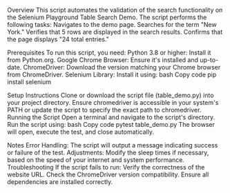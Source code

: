 Overview
This script automates the validation of the search functionality on the Selenium Playground Table Search Demo. The script performs the following tasks:
Navigates to the demo page.
Searches for the term "New York."
Verifies that 5 rows are displayed in the search results.
Confirms that the page displays "24 total entries."

Prerequisites
To run this script, you need:
Python 3.8 or higher: Install it from Python.org.
Google Chrome Browser: Ensure it's installed and up-to-date.
ChromeDriver: Download the version matching your Chrome browser from ChromeDriver.
Selenium Library: Install it using:
bash Copy code
pip install selenium

Setup Instructions
Clone or download the script file (table_demo.py) into your project directory.
Ensure chromedriver is accessible in your system's PATH or update the script to specify the exact path to chromedriver.
Running the Script
Open a terminal and navigate to the script's directory.
Run the script using:
bash
Copy code
pytest table_demo.py
The browser will open, execute the test, and close automatically.

Notes
Error Handling: The script will output a message indicating success or failure of the test.
Adjustments: Modify the sleep times if necessary, based on the speed of your internet and system performance.
Troubleshooting
If the script fails to run:
Verify the correctness of the website URL.
Check the ChromeDriver version compatibility.
Ensure all dependencies are installed correctly.
